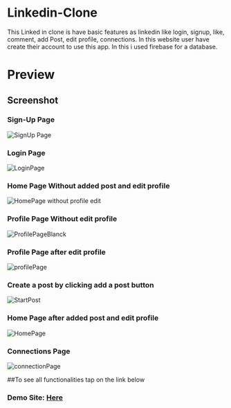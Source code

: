 # Linkedin-Clone
This Linked in clone is have basic features as linkedin like login, signup, like, comment, add Post, edit profile, connections. In this website user have create their account to use this app. In this i used firebase for a database.

# Preview
## Screenshot

### Sign-Up Page
![SignUp Page](https://user-images.githubusercontent.com/120785266/230793651-26347b1e-498c-406e-ab2f-0999d4122a94.PNG)

### Login Page
![LoginPage](https://user-images.githubusercontent.com/120785266/230793647-71a8b9bd-08e2-4f8d-84cf-d1ce572c79e3.PNG)

### Home Page Without added post and edit profile
![HomePage without profile edit](https://user-images.githubusercontent.com/120785266/230793642-4e9dc72d-d325-464a-be7b-99761a707cd1.PNG)

### Profile Page Without edit profile
![ProfilePageBlanck](https://user-images.githubusercontent.com/120785266/230793650-c7bb1be0-f870-4b57-b4ce-284416447acd.PNG)

### Profile Page after edit profile
![profilePage](https://user-images.githubusercontent.com/120785266/230793649-ee3e24fd-aee1-41eb-bd1e-4de88c301eb0.PNG)

### Create a post by clicking add a post button
![StartPost](https://user-images.githubusercontent.com/120785266/230793652-92a21b87-3571-4134-9102-b935eec5e6da.PNG)

### Home Page after added post and edit profile
![HomePage](https://user-images.githubusercontent.com/120785266/230793645-29990e59-10f6-47b8-b0f5-ba139e36326c.PNG)

### Connections Page
![connectionPage](https://user-images.githubusercontent.com/120785266/230793641-0336d96c-5fd0-4d5c-95e7-0b46764c40af.PNG)

##To see all functionalities tap on the link below
### Demo Site: [Here](https://linkedin-clone-hifzurrehman.netlify.app)
